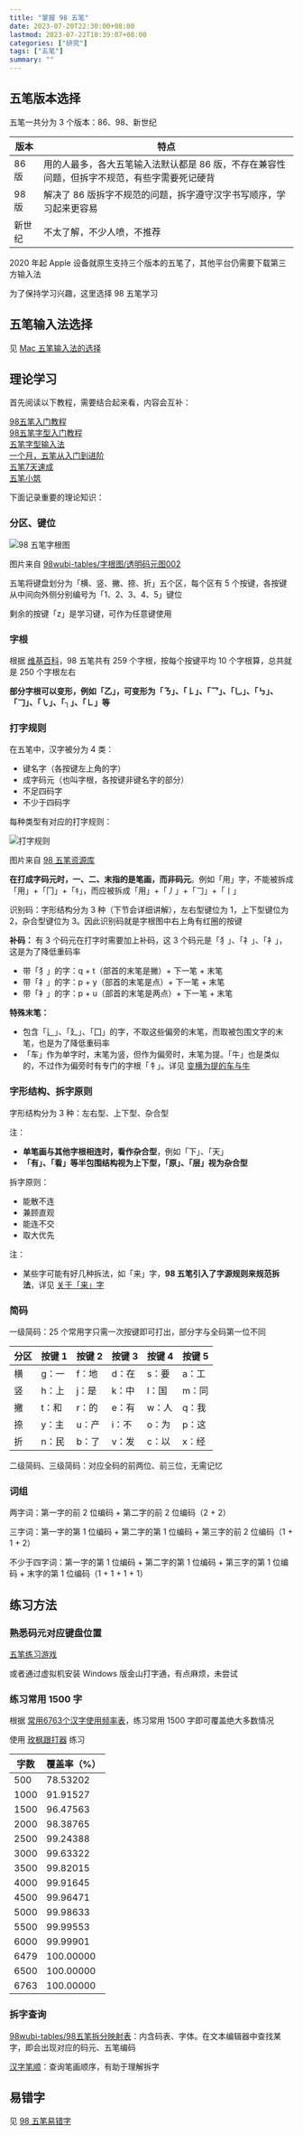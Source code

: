 ```yaml
---
title: "掌握 98 五笔"
date: 2023-07-20T22:30:00+08:00
lastmod: 2023-07-22T10:39:07+08:00
categories: ["研究"]
tags: ["五笔"]
summary: ""
---
```


## 五笔版本选择

五笔一共分为 3 个版本：86、98、新世纪  

| 版本   | 特点                                                                                         |
| ------ | -------------------------------------------------------------------------------------------- |
| 86 版  | 用的人最多，各大五笔输入法默认都是 86 版，不存在兼容性问题，但拆字不规范，有些字需要死记硬背 |
| 98 版  | 解决了 86 版拆字不规范的问题，拆字遵守汉字书写顺序，学习起来更容易                           |
| 新世纪 | 不太了解，不少人喷，不推荐                                                                   |

2020 年起 Apple 设备就原生支持三个版本的五笔了，其他平台仍需要下载第三方输入法

为了保持学习兴趣，这里选择 98 五笔学习

## 五笔输入法选择

见 [Mac 五笔输入法的选择](mac五笔输入法的选择.md)

## 理论学习

首先阅读以下教程，需要结合起来看，内容会互补：

[98五笔入门教程](https://www.bilibili.com/video/BV1i441137JH)  
[98五笔字型入门教程](https://github.com/yanhuacuo/98wubi-tables/wiki)  
[五笔字型输入法](https://zh.wikipedia.org/zh-sg/%E4%BA%94%E7%AC%94%E5%AD%97%E5%9E%8B%E8%BE%93%E5%85%A5%E6%B3%95)  
[一个月，五笔从入门到进阶](https://sspai.com/post/71520)  
[五笔7天速成](https://wubi.yantuz.cn/)  
[五笔小筑](https://wubi98.gitee.io/)  

下面记录重要的理论知识：

### 分区、键位

![98 五笔字根图](../assets/image-20230721095422.png "98 五笔字根图")

图片来自 [98wubi-tables/字根图/透明码元图002](https://github.com/yanhuacuo/98wubi-tables/blob/master/%E5%AD%97%E6%A0%B9%E5%9B%BE/%E9%80%8F%E6%98%8E%E7%A0%81%E5%85%83%E5%9B%BE002.png)

五笔将键盘划分为「横、竖、撇、捺、折」五个区，每个区有 5 个按键，各按键从中间向外侧分别编号为「1、2、3、4、5」键位

剩余的按键「z」是学习键，可作为任意键使用

### 字根

根据 [维基百科](https://zh.wikipedia.org/zh-sg/%E4%BA%94%E7%AC%94%E5%AD%97%E5%9E%8B%E8%BE%93%E5%85%A5%E6%B3%95)，98 五笔共有 259 个字根，按每个按键平均 10 个字根算，总共就是 250 个字根左右

**部分字根可以变形，例如「乙」，可变形为「ㄋ」、「𠄌」、「乛」、「乚」、「㇉」、「𠃌」、「㇂」、「┐」、「㇗」等**

### 打字规则

在五笔中，汉字被分为 4 类：
- 键名字（各按键左上角的字）
- 成字码元（也叫字根，各按键非键名字的部分）
- 不足四码字
- 不少于四码字

每种类型有对应的打字规则：

![打字规则](../assets/image-20230721093946.png "打字规则")

图片来自 [98 五笔资源库](http://98wb.ysepan.com/)

**在打成字码元时，一、二、末指的是笔画，而非码元**。例如「用」字，不能被拆成「用」+「冂」+「ｷ」，而应被拆成「用」+「丿」+「𠃌」+「丨」

识别码：字形结构分为 3 种（下节会详细讲解），左右型键位为 1，上下型键位为 2，杂合型键位为 3。因此识别码就是字根图中右上角有红圈的按键

**补码：** 有 3 个码元在打字时需要加上补码，这 3 个码元是「犭」、「礻」、「衤」，这是为了降低重码率

- 带「犭」的字：q + t（部首的末笔是撇）+ 下一笔 + 末笔
- 带「礻」的字：p + y（部首的末笔是点）+ 下一笔 + 末笔
- 带「衤」的字：p + u（部首的末笔是两点）+ 下一笔 + 末笔

**特殊末笔：**
- 包含「辶」、「廴」、「囗」的字，不取这些偏旁的末笔，而取被包围文字的末笔，也是为了降低重码率
- 「车」作为单字时，末笔为竖，但作为偏旁时，末笔为提。「牛」也是类似的，不过作为偏旁时有专门的字根「牜」。详见 [变横为提的车与牛](https://wubi98.gitee.io/2021/05/31/2021-05-31-036.98wb/)

### 字形结构、拆字原则

字形结构分为 3 种：左右型、上下型、杂合型

注：
- **单笔画与其他字根相连时，看作杂合型**，例如「下」、「天」
- **「有」、「看」等半包围结构视为上下型，「原」、「层」视为杂合型**

拆字原则：
- 能散不连
- 兼顾直观
- 能连不交
- 取大优先

注：
- 某些字可能有好几种拆法，如「来」字，**98 五笔引入了字源规则来规范拆法**，详见 [关于「来」字](https://wubi98.gitee.io/2019/05/21/2019-05-21-006.98chr/)

### 简码

一级简码：25 个常用字只需一次按键即可打出，部分字与全码第一位不同

| 分区 | 按键 1 | 按键 2 | 按键 3 | 按键 4 | 按键 5 |
| ---- | ------ | ------ | ------ | ------ | ------ |
| 横   | g：一  | f：地  | d：在  | s：要  | a：工  |
| 竖   | h：上  | j：是  | k：中  | l：国  | m：同  |
| 撇   | t：和  | r：的  | e：有  | w：人  | q：我  |
| 捺   | y：主  | u：产  | i：不  | o：为  | p：这  |
| 折   | n：民  | b：了  | v：发  | c：以  | x：经  | 

二级简码、三级简码：对应全码的前两位、前三位，无需记忆

### 词组

两字词：第一字的前 2 位编码 + 第二字的前 2 位编码（2 + 2）

三字词：第一字的第 1 位编码 + 第二字的第 1 位编码 + 第三字的前 2 位编码（1 + 1 + 2）

不少于四字词：第一字的第 1 位编码 + 第二字的第 1 位编码 + 第三字的第 1 位编码 + 末字的第 1 位编码（1 + 1 + 1 + 1）

## 练习方法

### 熟悉码元对应键盘位置

[五笔练习游戏](https://github.com/today-calm/WubiGame)

或者通过虚拟机安装 Windows 版金山打字通，有点麻烦，未尝试

### 练习常用 1500 字

根据 [常用6763个汉字使用频率表](https://github.com/sxei/pinyinjs/blob/master/other/%E5%B8%B8%E7%94%A86763%E4%B8%AA%E6%B1%89%E5%AD%97%E4%BD%BF%E7%94%A8%E9%A2%91%E7%8E%87%E8%A1%A8.txt)，练习常用 1500 字即可覆盖绝大多数情况

使用 [玫枫跟打器](https://kylebing.cn/tools/typepad/) 练习  

| 字数 | 覆盖率（%） | 
| ---- | ----------- |
| 500  | 78.53202    |
| 1000 | 91.91527    |
| 1500 | 96.47563    |
| 2000 | 98.38765    |
| 2500 | 99.24388    |
| 3000 | 99.63322    |
| 3500 | 99.82015    |
| 4000 | 99.91645    |
| 4500 | 99.96471    |
| 5000 | 99.98633    |
| 5500 | 99.99553    |
| 6000 | 99.99901    |
| 6479 | 100.00000   |
| 6500 | 100.00000   |
| 6763 | 100.00000   |

### 拆字查询

[98wubi-tables/98五笔拆分映射表](https://github.com/yanhuacuo/98wubi-tables/tree/master/98%E4%BA%94%E7%AC%94%E6%8B%86%E5%88%86%E6%98%A0%E5%B0%84%E8%A1%A8)：内含码表、字体。在文本编辑器中查找某字，即会出现对应的码元、五笔编码

[汉字笔顺](http://www.hanzi5.com/)：查询笔画顺序，有助于理解拆字

## 易错字

见 [98 五笔易错字](98五笔易错字.md)
